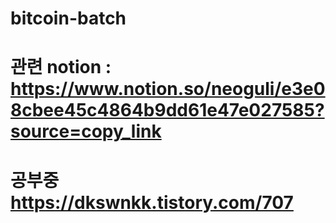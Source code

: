 # bitcoin-batch

# 관련 notion : https://www.notion.so/neoguli/e3e08cbee45c4864b9dd61e47e027585?source=copy_link

# 공부중 https://dkswnkk.tistory.com/707
